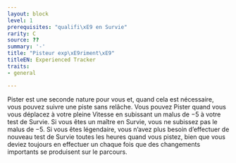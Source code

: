 ```yaml
---
layout: block
level: 1
prerequisites: "qualifi\xE9 en Survie"
rarity: C
source: ??
summary: '-'
title: "Pisteur exp\xE9riment\xE9"
titleEN: Experienced Tracker
traits:
- general

---
```


<p>Pister est une seconde nature pour vous et, quand cela est nécessaire, vous pouvez suivre une piste sans relâche. Vous pouvez Pister quand vous vous déplacez à votre pleine Vitesse en subissant un malus de −5 à votre test de Survie. Si vous êtes un maître en Survie, vous ne subissez pas le malus de −5. Si vous êtes légendaire, vous n’avez plus besoin d’effectuer de nouveau test de Survie toutes les heures quand vous pistez, bien que vous deviez toujours en effectuer un chaque fois que des changements importants se produisent sur le parcours.</p>